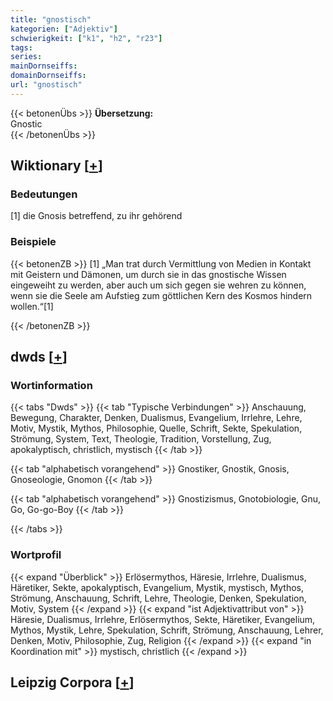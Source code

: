 ```yaml
---
title: "gnostisch"
kategorien: ["Adjektiv"]
schwierigkeit: ["k1", "h2", "r23"]
tags:
series:
mainDornseiffs:
domainDornseiffs:
url: "gnostisch"
---
```


{{< betonenÜbs >}}
**Übersetzung:**  
Gnostic  
{{< /betonenÜbs >}}

## Wiktionary [[+](https://de.wiktionary.org/wiki/gnostisch)]

### Bedeutungen
[1] die Gnosis betreffend, zu ihr gehörend  

### Beispiele
{{< betonenZB >}}
[1] „Man trat durch Vermittlung von Medien in Kontakt mit Geistern und Dämonen, um durch sie in das gnostische Wissen eingeweiht zu werden, aber auch um sich gegen sie wehren zu können, wenn sie die Seele am Aufstieg zum göttlichen Kern des Kosmos hindern wollen.“[1]  

{{< /betonenZB >}}


## dwds [[+](https://www.dwds.de/wb/gnostisch)]

### Wortinformation
{{< tabs "Dwds" >}}
{{< tab "Typische Verbindungen" >}}
Anschauung, Bewegung, Charakter, Denken, Dualismus, Evangelium, Irrlehre, Lehre, Motiv, Mystik, Mythos, Philosophie, Quelle, Schrift, Sekte, Spekulation, Strömung, System, Text, Theologie, Tradition, Vorstellung, Zug, apokalyptisch, christlich, mystisch
{{< /tab >}}

{{< tab "alphabetisch vorangehend" >}}
Gnostiker, Gnostik, Gnosis, Gnoseologie, Gnomon
{{< /tab >}}

{{< tab "alphabetisch vorangehend" >}}
Gnostizismus, Gnotobiologie, Gnu, Go, Go-go-Boy
{{< /tab >}}

{{< /tabs >}}

### Wortprofil
{{< expand "Überblick" >}} Erlösermythos, Häresie, Irrlehre, Dualismus, Häretiker, Sekte, apokalyptisch, Evangelium, Mystik, mystisch, Mythos, Strömung, Anschauung, Schrift, Lehre, Theologie, Denken, Spekulation, Motiv, System {{< /expand >}}
{{< expand "ist Adjektivattribut von" >}} Häresie, Dualismus, Irrlehre, Erlösermythos, Sekte, Häretiker, Evangelium, Mythos, Mystik, Lehre, Spekulation, Schrift, Strömung, Anschauung, Lehrer, Denken, Motiv, Philosophie, Zug, Religion {{< /expand >}}
{{< expand "in Koordination mit" >}} mystisch, christlich {{< /expand >}}

## Leipzig Corpora [[+](https://corpora.uni-leipzig.de/en/res?word=gnostisch&corpusId=deu_newscrawl-public_2018)]

